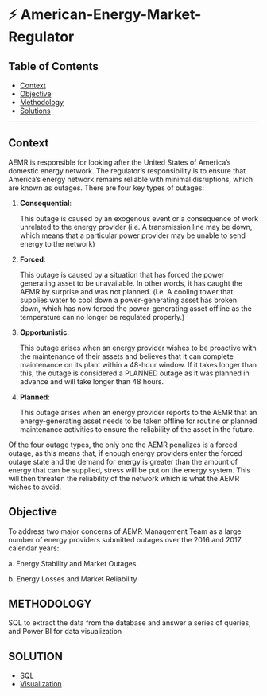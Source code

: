 # ⚡ American-Energy-Market-Regulator

## Table of Contents
- [Context](#Context)
- [Objective](#Objective)
- [Methodology](#Methodology)
- [Solutions](#Solution)
***

## Context 
AEMR is responsible for looking after the United States of America’s domestic energy network. The regulator’s responsibility is to ensure that America’s energy network remains reliable with minimal disruptions, which are known as outages. There are four key types of outages: 

1. **Consequential**: 
  
   This outage is caused by an exogenous event or a consequence of work unrelated to the energy provider (i.e. A transmission line may be down, which means that a particular power provider may be unable to send energy to the network)

2. **Forced**:

    This outage is caused by a situation that has forced the power generating asset to be unavailable. In other words, it has caught the AEMR by surprise and was not planned. (i.e. A cooling tower that supplies water to cool down a power-generating asset has broken down, which has now forced the power-generating asset offline as the temperature can no longer be regulated properly.)

3. **Opportunistic**:

    This outage arises when an energy provider wishes to be proactive with the maintenance of their assets and believes that it can complete maintenance on its plant within a 48-hour window. If it takes longer than this, the outage is considered a PLANNED outage as it was planned in advance and will take longer than 48 hours.

4. **Planned**:

    This outage arises when an energy provider reports to the AEMR that
an energy-generating asset needs to be taken offline for routine or planned
maintenance activities to ensure the reliability of the asset in the future.


Of the four outage types, the only one the AEMR penalizes is a forced outage, as this means that, if enough energy providers enter the forced outage state and the demand for energy is greater than the amount of energy that can be supplied, stress will be put on the energy system. This will then threaten the reliability of the network which is what the AEMR wishes to avoid. 

## Objective 

To address two major concerns of AEMR Management Team as a large number of energy providers submitted outages over the 2016 and 2017 calendar years:

a. Energy Stability and Market Outages 

b. Energy Losses and Market Reliability 

## METHODOLOGY

SQL to extract the data from the database and answer a series of queries, and Power BI for data visualization

## SOLUTION
- [SQL](https://congvocom.wordpress.com/project/project-1/american-energy-market-regulator/)
- [Visualization](https://congvocom.wordpress.com/project/project-1/aemr-power-bi/)
